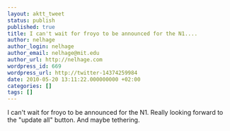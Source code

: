 ```yaml
---
layout: aktt_tweet
status: publish
published: true
title: I can't wait for froyo to be announced for the N1....
author: nelhage
author_login: nelhage
author_email: nelhage@mit.edu
author_url: http://nelhage.com
wordpress_id: 669
wordpress_url: http://twitter-14374259984
date: 2010-05-20 13:11:22.000000000 +02:00
categories: []
tags: []
---
```

I can't wait for froyo to be announced for the N1. Really looking forward to the "update all" button. And maybe tethering.
